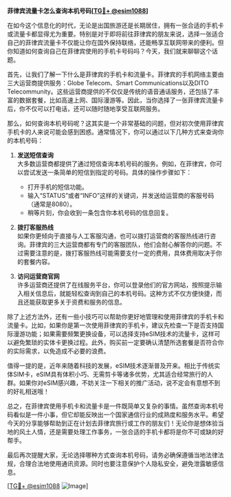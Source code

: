 **菲律宾流量卡怎么查询本机号码[[TG💪+ @esim1088](https://t.me/s/esim1088)]**

在如今这个信息化的时代，无论是出国旅游还是长期居住，拥有一张合适的手机卡或流量卡都显得尤为重要。特别是对于即将前往菲律宾的朋友来说，选择一张适合自己的菲律宾流量卡不仅能让你在国外保持联络，还能畅享互联网带来的便利。但你知道如何查询自己在菲律宾使用的手机卡号码吗？今天，我们就来聊聊这个话题。

首先，让我们了解一下什么是菲律宾的手机卡和流量卡。菲律宾的手机网络主要由三大运营商提供服务：Globe Telecom、Smart Communications以及DITO Telecommunity。这些运营商提供的不仅仅是传统的语音通话服务，还包括了丰富的数据套餐，比如高速上网、国际漫游等。因此，当你选择了一张菲律宾流量卡后，你不仅可以打电话，还可以随时随地享受互联网服务。

那么，如何查询本机号码呢？这其实是一个非常基础的问题，但对初次使用菲律宾手机卡的人来说可能会感到困惑。通常情况下，你可以通过以下几种方式来查询你的本机号码：

1. **发送短信查询**  
   大多数运营商都提供了通过短信查询本机号码的服务。例如，在菲律宾，你可以尝试发送一条简单的短信到指定的号码。具体的操作步骤如下：
   - 打开手机的短信功能。
   - 输入“STATUS”或者“INFO”这样的关键词，并发送给运营商的客服号码（通常是8080）。
   - 稍等片刻，你会收到一条包含你本机号码的信息回复。

2. **拨打客服热线**  
   如果你更倾向于直接与人工客服沟通，也可以拨打运营商的客服热线进行咨询。菲律宾的三大运营商都有专门的客服团队，他们会耐心解答你的问题。不过需要注意的是，拨打客服热线可能需要支付一定的费用，具体费用取决于你的套餐内容。

3. **访问运营商官网**  
   许多运营商还提供了在线服务平台，你可以登录他们的官方网站，按照提示输入相关信息后，就能轻松查询到自己的本机号码。这种方式不仅方便快捷，而且还能获取更多关于资费和服务的信息。

除了上述方法外，还有一些小技巧可以帮助你更好地管理和使用菲律宾的手机卡和流量卡。比如，如果你是第一次使用菲律宾的手机卡，建议先检查一下是否支持国际漫游功能；如果需要频繁更换设备，可以选择支持eSIM技术的流量卡，这样可以避免繁琐的实体卡更换过程。此外，购买前一定要确认清楚所选套餐是否符合你的实际需求，以免造成不必要的浪费。

值得一提的是，近年来随着科技的发展，eSIM技术逐渐普及开来。相比于传统实体SIM卡，eSIM具有体积小巧、无需剪卡等诸多优势，尤其适合经常旅行的人群。如果你对eSIM感兴趣，不妨关注一下相关的推广活动，说不定会有意想不到的好礼相送哦！

总之，在菲律宾使用手机卡和流量卡是一件既简单又复杂的事情。虽然查询本机号码看似是一件小事，但它却能反映出一个国家通信行业的成熟度和服务水平。希望今天的分享能够帮助到正在计划去菲律宾旅行或工作的朋友们！无论你是想体验当地的风土人情，还是需要处理工作事务，一张合适的手机卡都将是你不可或缺的好帮手。

最后再次提醒大家，无论选择哪种方式查询本机号码，请务必确保遵循当地法律法规，合理合法地使用通讯资源。同时也要注意保护个人隐私安全，避免泄露敏感信息。

[[TG💪+ @esim1088](https://t.me/s/esim1088) ![Image](https://i.postimg.cc/4NQfJmqS/Snipaste-2025-05-13-00-14-12.png)]